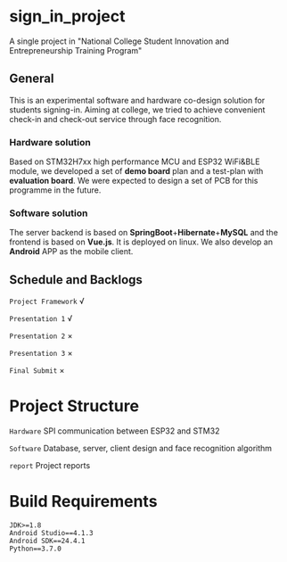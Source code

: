 # sign_in_project
A single project in "National College Student Innovation and Entrepreneurship Training Program"

## General
This is an experimental software and hardware co-design solution for students signing-in.
Aiming at college, we tried to achieve convenient check-in and check-out service through face recognition.

### Hardware solution
Based on STM32H7xx high performance MCU and ESP32 WiFi&BLE module, we developed a set of **demo board** plan and a test-plan with **evaluation board**. We were expected to design a set of PCB for this programme in the future.

### Software solution
The server backend is based on **SpringBoot**+**Hibernate**+**MySQL** and the frontend is based on **Vue.js**. It is deployed on linux. We also develop an **Android** APP as the mobile client.

## Schedule and Backlogs
`Project Framework` √

`Presentation 1` √

`Presentation 2` ×

`Presentation 3` ×

`Final Submit` ×

# Project Structure
`Hardware` SPI communication between ESP32 and STM32

`Software` Database, server, client design and face recognition algorithm

`report` Project reports

# Build Requirements
    JDK>=1.8
    Android Studio==4.1.3
    Android SDK==24.4.1
    Python==3.7.0
